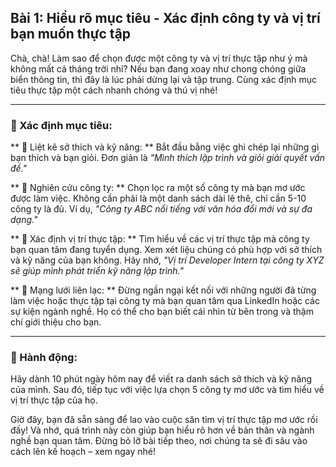 ## Bài 1: Hiểu rõ mục tiêu - Xác định công ty và vị trí bạn muốn thực tập

Chà, chà! Làm sao để chọn được một công ty và vị trí thực tập như ý mà không mất cả tháng trời nhỉ? Nếu bạn đang xoay như chong chóng giữa biển thông tin, thì đây là lúc phải dừng lại và tập trung. Cùng xác định mục tiêu thực tập một cách nhanh chóng và thú vị nhé!

---

### 📌 Xác định mục tiêu:

** 🔹 Liệt kê sở thích và kỹ năng: **
Bắt đầu bằng việc ghi chép lại những gì bạn thích và bạn giỏi. Đơn giản là *"Mình thích lập trình và giỏi giải quyết vấn đề."*

** 🔹 Nghiên cứu công ty: **
Chọn lọc ra một số công ty mà bạn mơ ước được làm việc. Không cần phải là một danh sách dài lê thê, chỉ cần 5-10 công ty là đủ. Ví dụ, *"Công ty ABC nổi tiếng với văn hóa đổi mới và sự đa dạng."*

** 🔹 Xác định vị trí thực tập: **
Tìm hiểu về các vị trí thực tập mà công ty bạn quan tâm đang tuyển dụng. Xem xét liệu chúng có phù hợp với sở thích và kỹ năng của bạn không. Hãy nhớ, *"Vị trí Developer Intern tại công ty XYZ sẽ giúp mình phát triển kỹ năng lập trình."*

** 🔹 Mạng lưới liên lạc: **
Đừng ngần ngại kết nối với những người đã từng làm việc hoặc thực tập tại công ty mà bạn quan tâm qua LinkedIn hoặc các sự kiện ngành nghề. Họ có thể cho bạn biết cái nhìn từ bên trong và thậm chí giới thiệu cho bạn.

---

### 🚀 Hành động:

Hãy dành 10 phút ngày hôm nay để viết ra danh sách sở thích và kỹ năng của mình. Sau đó, tiếp tục với việc lựa chọn 5 công ty mơ ước và tìm hiểu về vị trí thực tập của họ.  

Giờ đây, bạn đã sẵn sàng để lao vào cuộc săn tìm vị trí thực tập mơ ước rồi đấy! Và nhớ, quá trình này còn giúp bạn hiểu rõ hơn về bản thân và ngành nghề bạn quan tâm. Đừng bỏ lỡ bài tiếp theo, nơi chúng ta sẽ đi sâu vào cách lên kế hoạch – xem ngay nhé!